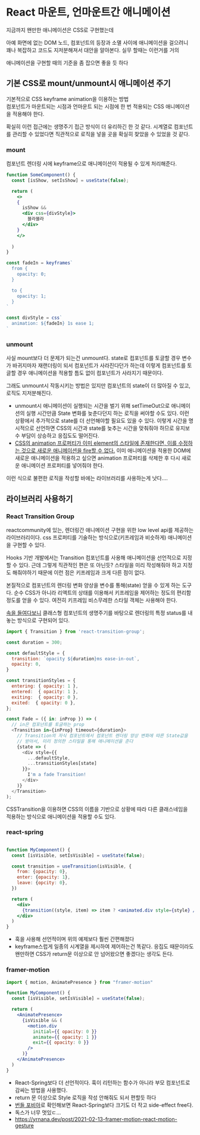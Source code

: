 # React 마운트, 언마운트간 애니메이션

지금까지 왠만한 애니메이션은 CSS로 구현했는데  

아예 화면에 없는 DOM 노드, 컴포넌트의 등장과 소멸 사이에 애니메이션을 걸으려니 꽤나 복잡하고 코드도 지저분해져서 대안을 알아본다. 실무 할때는 이런거를 거의 

애니메이션을 구현할 때의 기준을 좀 잡으면 좋을 듯 하다  

## 기본 CSS로 mount/unmount시 애니메이션 주기

기본적으로 CSS keyframe animation을 이용하는 방법  
컴포넌트가 마운트되는 시점과 언마운트 되는 시점에 한 번 적용되는 CSS 애니메이션을 적용해야 한다.  

확실히 이런 접근에는 생명주기 접근 방식이 더 유리하긴 한 것 같다. 시계열로 컴포넌트를 관리할 수 있었다면 직관적으로 로직을 넣을 곳을 확실히 찾았을 수 있었을 것 같다.

### mount

컴포넌트 렌더링 시에 keyframe으로 애니메이션이 적용될 수 있게 처리해준다.

```jsx
function SomeComponent() {
  const [isShow, setIsShow] = useState(false);

  return (
    <>
    {
      isShow && 
      <div css={divStyle}>
        블라블라
      </div>
    }
    </>
   
  )
}

const fadeIn = keyframes`
  from {
    opacity: 0;
  }

  to {
    opacity: 1;
  }
`

const divStyle = css`
  animation: ${fadeIn} 1s ease 1;
`
```

### unmount

사실 mount보다 더 문제가 되는건 unmount다. state로 컴포넌트를 토글할 경우 변수가 바귀지마자 재랜더링이 되서 컴포넌트가 사라진다던가 하는데 이렇게 컴포넌트를 토글할 경우 애니메이션을 적용할 틈도 없이 컴포넌트가 사라지기 때문이다.

그래도 unmount시 작동시키는 방법은 있지만 컴포넌트의 state이 더 많아질 수 있고, 로직도 지저분해진다. 

- unmount시 애니메이션이 실행되는 시간을 벌기 위해 setTimeOut으로 애니메이션의 실행 시간만큼 State 변화를 늦춘다던지 하는 로직을 써야할 수도 있다. 이런 상황에서 추가적으로 state를 더 선언해야할 필요도 있을 수 있다. 이렇게 시간을 명시적으로 선언하면 CSS의 시간과 state를 늦추는 시간을 맞춰줘야 하므로 유지보수 부담이 상승하고 응집도도 떨어진다.
- [CSS의 animation 프로퍼티가 이미 element의 스타일에 존재한다면, 이를 수정하는 것으로 새로운 애니메이션을 fire할 수 없다.](https://velog.io/@dosilv/React-mountunmount-%EC%8B%9C-%EC%95%A0%EB%8B%88%EB%A9%94%EC%9D%B4%EC%85%98-%EC%A3%BC%EA%B8%B0) 이미 애니메이션을 적용한 DOM에 새로운 애니메이션을 적용하고 싶으면 animation 프로퍼티를 삭제한 후 다시 새로운 애니메이션 프로퍼티를 넣어줘야 한다.

이런 식으로 불편한 로직을 작성할 바에는 라이브러리를 사용하는게 낫다....


## 라이브러리 사용하기

### React Transition Group

reactcommunity에 있는, 렌더링간 애니메이션 구현을 위한 low level api를 제공하는 라이브러리이다. css 프로퍼티를 기술하는 방식으로(키프레임과 비슷하게) 애니메이션을 구현할 수 있다.

Hooks 기반 개발에서는 Transition 컴포넌트를 사용해 애니메이션을 선언적으로 지정할 수 있다. 근데 그렇게 직관적인 편은 또 아닌듯? 스타일을 미리 작성해줘야 하고 지정도 해줘야하기 때문에 이런 점은 키프레임과 크게 다른 점이 없다. 

본질적으로 컴포넌트의 렌더링 변화 양상을 변수를 통해(state) 얻을 수 있게 하는 도구다. 순수 CSS가 아니라 리액트의 상태를 이용해서 키프레임을 제어하는 정도의 편리함 정도를 얻을 수 있다. 여전히 키프레임 비스무레한 스타일 객체는 사용해야 한다.

[속을 들여다보니](https://github.com/reactjs/react-transition-group/blob/master/src/Transition.js) 클래스형 컴포넌트의 생명주기를 바탕으로 렌더링의 특정 status를 내놓는 방식으로 구현되어 있다.

```js
import { Transition } from 'react-transition-group';

const duration = 300;

const defaultStyle = {
  transition: `opacity ${duration}ms ease-in-out`,
  opacity: 0,
}

const transitionStyles = {
  entering: { opacity: 1 },
  entered:  { opacity: 1 },
  exiting:  { opacity: 0 },
  exited:  { opacity: 0 },
};

const Fade = ({ in: inProp }) => (
  // in은 컴포넌트를 토글하는 prop
  <Transition in={inProp} timeout={duration}>
    // Transition의 자식 컴포넌트에서 컴포넌트 렌더링 양상 변화에 따른 State값을
    // 받아서, 미리 정의한 스타일을 통해 애니메이션을 준다
    {state => (
      <div style={{
        ...defaultStyle,
        ...transitionStyles[state]
      }}>
        I'm a fade Transition!
      </div>
    )}
  </Transition>
);
```
CSSTransition을 이용하면 CSS의 이름을 기반으로 상황에 따라 다른 클래스네임을 적용하는 방식으로 애니메이션을 적용할 수도 있다.

### react-spring

```jsx

function MyComponent() {
  const [isVisible, setIsVisible] = useState(false); 

  const transition = useTransition(isVisible, {
    from: {opacity: 0},
    enter: {opacity: 1},
    leave: {opcity: 0},
  })

  return (
    <div>
      {transition((style, item) => item ? <animated.div style={style} /> : null)}
    </div>
  )
}


```

- 훅을 사용해 선언적이며 위의 예제보다 훨씬 간편해졌다
- keyframe스럽게 일종의 시계열을 제시하여 제어하는건 똑같다. 응집도 때문이라도 왠만하면 CSS가 return문 이상으로 안 넘어왔으면 좋겠다는 생각도 든다.

### framer-motion

```jsx
import { motion, AnimatePresence } from "framer-motion"

function MyComponent() {
  const [isVisible, setIsVisible] = useState(false); 

  return (
    <AnimatePresence>
      {isVisible && (
        <motion.div
          initial={{ opacity: 0 }}
          animate={{ opacity: 1 }}
          exit={{ opacity: 0 }}
        />
      )}
    </AnimatePresence>
  )
}
```

- React-Spring보다 더 선언적이다. 훅이 리턴하는 함수가 아니라 부모 컴포넌트로 감싸는 방법을 사용했다.
- return 문 이상으로 Style 로직을 작성 안해줘도 되서 편할듯 하다
- [번들 포비아](https://bundlephobia.com/package/framer-motion@5.3.3)로 확인해보면 React-Spring보다 크기도 더 작고 side-effect free다.
- 독스가 너무 멋있ㄷ...
- https://yrnana.dev/post/2021-02-13-framer-motion-react-motion-gesture